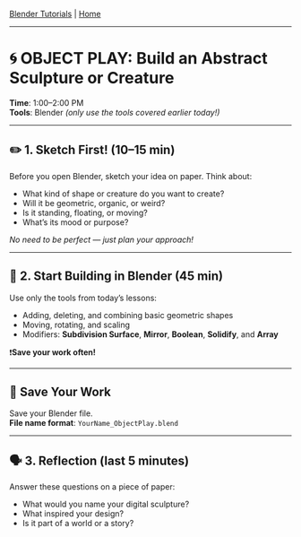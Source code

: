 [Blender Tutorials](README.md) | [Home](../../README.md)

-------------------------------------------------------------------------------

# 🌀 OBJECT PLAY: Build an Abstract Sculpture or Creature

**Time**: 1:00–2:00 PM  
**Tools**: Blender *(only use the tools covered earlier today!)*

---

## ✏️ 1. Sketch First! (10–15 min)

Before you open Blender, sketch your idea on paper. Think about:

- What kind of shape or creature do you want to create?  
- Will it be geometric, organic, or weird?  
- Is it standing, floating, or moving?  
- What’s its mood or purpose?  

_No need to be perfect — just plan your approach!_

---

## 🧱 2. Start Building in Blender (45 min)

Use only the tools from today’s lessons:

- Adding, deleting, and combining basic geometric shapes  
- Moving, rotating, and scaling  
- Modifiers: **Subdivision Surface**, **Mirror**, **Boolean**, **Solidify**, and **Array**  

❗**Save your work often!**

---

## 💾 Save Your Work

Save your Blender file.  
**File name format**: `YourName_ObjectPlay.blend`

---

## 🗣️ 3. Reflection (last 5 minutes)

Answer these questions on a piece of paper:

- What would you name your digital sculpture?  
- What inspired your design?  
- Is it part of a world or a story?
